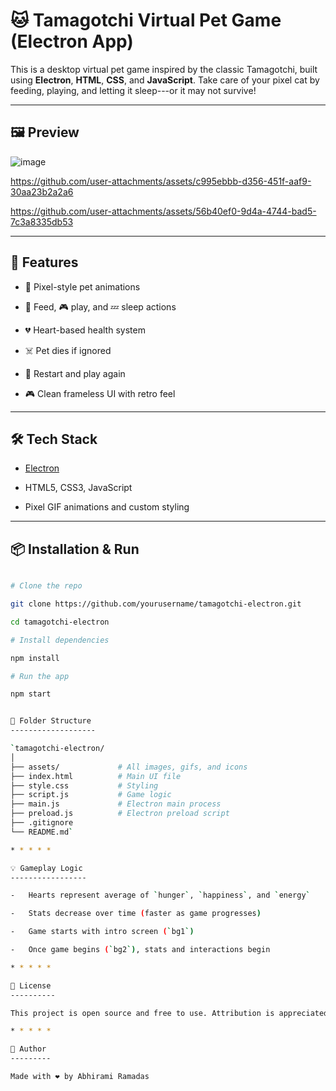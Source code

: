 # 🐱 Tamagotchi Virtual Pet Game (Electron App)

This is a desktop virtual pet game inspired by the classic Tamagotchi, built using **Electron**, **HTML**, **CSS**, and **JavaScript**. Take care of your pixel cat by feeding, playing, and letting it sleep---or it may not survive!

---

## 🖼️ Preview






![image](https://github.com/user-attachments/assets/817a28ba-8494-4e05-b230-9fd4bd870525)



https://github.com/user-attachments/assets/c995ebbb-d356-451f-aaf9-30aa23b2a2a6


https://github.com/user-attachments/assets/56b40ef0-9d4a-4744-bad5-7c3a8335db53






---

## 🚀 Features

- 🐾 Pixel-style pet animations

- 🍔 Feed, 🎮 play, and 💤 sleep actions

- 💔 Heart-based health system

- ☠️ Pet dies if ignored

- 🔄 Restart and play again

- 🎮 Clean frameless UI with retro feel

---

## 🛠 Tech Stack

- [Electron](https://www.electronjs.org/)

- HTML5, CSS3, JavaScript

- Pixel GIF animations and custom styling

---

## 📦 Installation & Run

```bash

# Clone the repo

git clone https://github.com/yourusername/tamagotchi-electron.git

cd tamagotchi-electron

# Install dependencies

npm install

# Run the app

npm start


📁 Folder Structure
-------------------

`tamagotchi-electron/
│
├── assets/             # All images, gifs, and icons
├── index.html          # Main UI file
├── style.css           # Styling
├── script.js           # Game logic
├── main.js             # Electron main process
├── preload.js          # Electron preload script
├── .gitignore
└── README.md`

* * * * *

💡 Gameplay Logic
-----------------

-   Hearts represent average of `hunger`, `happiness`, and `energy`

-   Stats decrease over time (faster as game progresses)

-   Game starts with intro screen (`bg1`)

-   Once game begins (`bg2`), stats and interactions begin

* * * * *

📃 License
----------

This project is open source and free to use. Attribution is appreciated!

* * * * *

👤 Author
---------

Made with ❤️ by Abhirami Ramadas
